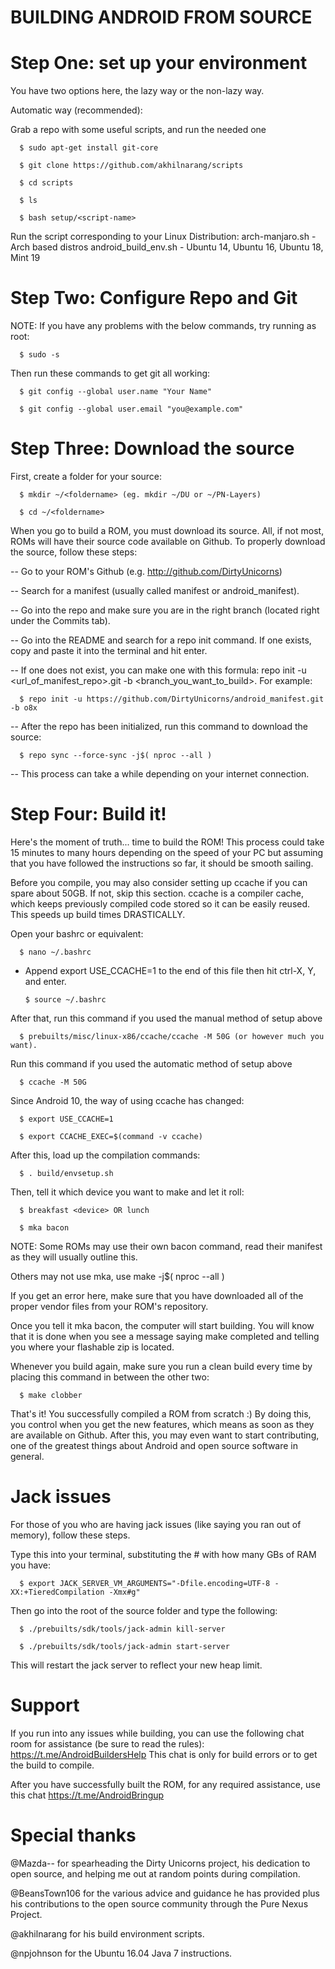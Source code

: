 
#   BUILDING ANDROID FROM SOURCE   #

#  Step One: set up your environment  #

You have two options here, the lazy way or the non-lazy way.

Automatic way (recommended):

Grab a repo with some useful scripts, and run the needed one

      $ sudo apt-get install git-core

      $ git clone https://github.com/akhilnarang/scripts

      $ cd scripts

      $ ls

      $ bash setup/<script-name>

Run the script corresponding to your Linux Distribution:
arch-manjaro.sh - Arch based distros
android_build_env.sh - Ubuntu 14, Ubuntu 16, Ubuntu 18, Mint 19

#  Step Two: Configure Repo and Git  #

NOTE: If you have any problems with the below commands, try running as root:

      $ sudo -s

Then run these commands to get git all working:

      $ git config --global user.name "Your Name"

      $ git config --global user.email "you@example.com"

#  Step Three: Download the source  #

First, create a folder for your source:

      $ mkdir ~/<foldername> (eg. mkdir ~/DU or ~/PN-Layers)

      $ cd ~/<foldername>

When you go to build a ROM, you must download its source. All, if not most,
ROMs will have their source code available on Github. To properly download the
source, follow these steps:

-- Go to your ROM's Github (e.g. http://github.com/DirtyUnicorns)

-- Search for a manifest (usually called manifest or android_manifest).

-- Go into the repo and make sure you are in the right branch (located right
   under the Commits tab).
   
-- Go into the README and search for a repo init command. If one exists, copy
   and paste it into the terminal and hit enter.
   
-- If one does not exist, you can make one with this formula:
   repo init -u <url_of_manifest_repo>.git -b <branch_you_want_to_build>.
   For example:
   
      $ repo init -u https://github.com/DirtyUnicorns/android_manifest.git -b o8x
      
-- After the repo has been initialized, run this command to download the source:

      $ repo sync --force-sync -j$( nproc --all )
   
-- This process can take a while depending on your internet connection.

#  Step Four: Build it!  #

Here's the moment of truth... time to build the ROM! This process could take
15 minutes to many hours depending on the speed of your PC but assuming that
you have followed the instructions so far, it should be smooth sailing.


Before you compile, you may also consider setting up ccache if you can spare
about 50GB. If not, skip this section. ccache is a compiler cache, which keeps
previously compiled code stored so it can be easily reused. This speeds up
build times DRASTICALLY.

Open your bashrc or equivalent:

      $ nano ~/.bashrc

- Append export USE_CCACHE=1 to the end of this file
   then hit ctrl-X, Y, and enter.
  
      $ source ~/.bashrc

After that, run this command if you used the manual method of setup above

      $ prebuilts/misc/linux-x86/ccache/ccache -M 50G (or however much you want).

Run this command if you used the automatic method of setup above

      $ ccache -M 50G

Since Android 10, the way of using ccache has changed:

      $ export USE_CCACHE=1

      $ export CCACHE_EXEC=$(command -v ccache)

After this, load up the compilation commands:

      $ . build/envsetup.sh

Then, tell it which device you want to make and let it roll:

      $ breakfast <device> OR lunch

      $ mka bacon

NOTE: Some ROMs may use their own bacon command, read their manifest as they
will usually outline this.

Others may not use mka, use make -j$( nproc --all )


If you get an error here, make sure that you have downloaded all of the
proper vendor files from your ROM's repository.

Once you tell it mka bacon, the computer will start building. You
will know that it is done when you see a message saying make completed and
telling you where your flashable zip is located.

Whenever you build again, make sure you run a clean build every time by placing
this command in between the other two:

      $ make clobber

That's it! You successfully compiled a ROM from scratch :) By doing this, you
control when you get the new features, which means as soon as they are available
on Github. After this, you may even want to start contributing, one of the
greatest things about Android and open source software in general.

#  Jack issues  #

For those of you who are having jack issues (like saying you ran out of memory),
follow these steps.

Type this into your terminal, substituting the # with how many GBs of RAM
you have:

      $ export JACK_SERVER_VM_ARGUMENTS="-Dfile.encoding=UTF-8 -XX:+TieredCompilation -Xmx#g"

Then go into the root of the source folder and type the following:

      $ ./prebuilts/sdk/tools/jack-admin kill-server

      $ ./prebuilts/sdk/tools/jack-admin start-server

This will restart the jack server to reflect your new heap limit.

#  Support  #

If you run into any issues while building, you can use the following chat room for assistance
(be sure to read the rules): https://t.me/AndroidBuildersHelp
This chat is only for build errors or to get the build to compile.

After you have successfully built the ROM, for any required assistance, use this chat
 https://t.me/AndroidBringup
 
#  Special thanks  #

@Mazda-- for spearheading the Dirty Unicorns project, his dedication to
open source, and helping me out at random points during compilation.

@BeansTown106 for the various advice and guidance he has provided plus
his contributions to the open source community through the Pure Nexus Project.

@akhilnarang for his build environment scripts.

@npjohnson for the Ubuntu 16.04 Java 7 instructions.
